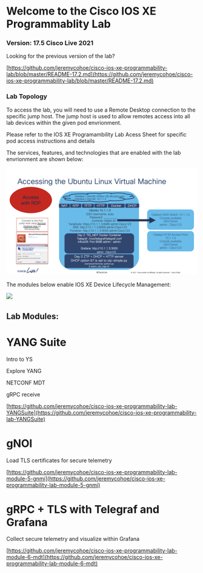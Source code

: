 # Welcome to the Cisco IOS XE Programmablity Lab

### Version: 17.5 Cisco Live 2021
Looking for the previous version of the lab?

[https://github.com/jeremycohoe/cisco-ios-xe-programmability-lab/blob/master/README-17.2.md](https://github.com/jeremycohoe/cisco-ios-xe-programmability-lab/blob/master/README-17.2.md)

### Lab Topology
To access the lab, you will need to use a Remote Desktop connection to the specific jump host.  The jump host is used to allow remotes access into all lab devices within the given pod envrionment.

Please refer to the IOS XE Programambility Lab Acess Sheet for specific pod access instructions and details

The services, features, and technologies that are enabled with the lab envrionment are shown below:

![](./imgs/pod_details.png)

The modules below enable IOS XE Device Lifecycle Management:

![](./imgs/device_lifecycle.png)

## Lab Modules:

# YANG Suite

Intro to YS

Explore YANG

NETCONF MDT

gRPC receive


[https://github.com/jeremycohoe/cisco-ios-xe-programmability-lab-YANGSuite](https://github.com/jeremycohoe/cisco-ios-xe-programmability-lab-YANGSuite)



# gNOI

Load TLS certificates for secure telemetry

[https://github.com/jeremycohoe/cisco-ios-xe-programmability-lab-module-5-gnmi](https://github.com/jeremycohoe/cisco-ios-xe-programmability-lab-module-5-gnmi)

# gRPC + TLS with Telegraf and Grafana

Collect secure telemetry and visualize within Grafana

[https://github.com/jeremycohoe/cisco-ios-xe-programmability-lab-module-6-mdt](https://github.com/jeremycohoe/cisco-ios-xe-programmability-lab-module-6-mdt)






